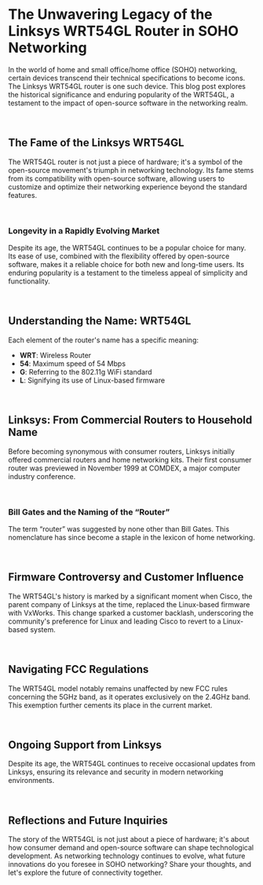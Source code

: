 # The Unwavering Legacy of the Linksys WRT54GL Router in SOHO Networking

In the world of home and small office/home office (SOHO) networking, certain devices transcend their technical specifications to become icons. The Linksys WRT54GL router is one such device. This blog post explores the historical significance and enduring popularity of the WRT54GL, a testament to the impact of open-source software in the networking realm.

<br>

## The Fame of the Linksys WRT54GL

The WRT54GL router is not just a piece of hardware; it's a symbol of the open-source movement's triumph in networking technology. Its fame stems from its compatibility with open-source software, allowing users to customize and optimize their networking experience beyond the standard features.

<br>

### Longevity in a Rapidly Evolving Market

Despite its age, the WRT54GL continues to be a popular choice for many. Its ease of use, combined with the flexibility offered by open-source software, makes it a reliable choice for both new and long-time users. Its enduring popularity is a testament to the timeless appeal of simplicity and functionality.

<br>

## Understanding the Name: WRT54GL

Each element of the router's name has a specific meaning:

- **WRT**: Wireless Router
- **54**: Maximum speed of 54 Mbps
- **G**: Referring to the 802.11g WiFi standard
- **L**: Signifying its use of Linux-based firmware

<br>

## Linksys: From Commercial Routers to Household Name

Before becoming synonymous with consumer routers, Linksys initially offered commercial routers and home networking kits. Their first consumer router was previewed in November 1999 at COMDEX, a major computer industry conference.

<br>

### Bill Gates and the Naming of the “Router”

The term “router” was suggested by none other than Bill Gates. This nomenclature has since become a staple in the lexicon of home networking.

<br>

## Firmware Controversy and Customer Influence

The WRT54GL's history is marked by a significant moment when Cisco, the parent company of Linksys at the time, replaced the Linux-based firmware with VxWorks. This change sparked a customer backlash, underscoring the community's preference for Linux and leading Cisco to revert to a Linux-based system.

<br>

## Navigating FCC Regulations

The WRT54GL model notably remains unaffected by new FCC rules concerning the 5GHz band, as it operates exclusively on the 2.4GHz band. This exemption further cements its place in the current market.

<br>

## Ongoing Support from Linksys

Despite its age, the WRT54GL continues to receive occasional updates from Linksys, ensuring its relevance and security in modern networking environments.

<br>

## Reflections and Future Inquiries

The story of the WRT54GL is not just about a piece of hardware; it's about how consumer demand and open-source software can shape technological development. As networking technology continues to evolve, what future innovations do you foresee in SOHO networking? Share your thoughts, and let's explore the future of connectivity together.
